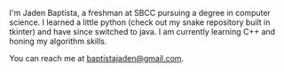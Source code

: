 
I'm Jaden Baptista, a freshman at SBCC pursuing a degree in computer science.
I learned a little python (check out my snake repository built in tkinter) and have since switched to java.
I am currently learning C++ and honing my algorithm skills.

You can reach me at baptistajaden@gmail.com.

<!---
jdbaptista/jdbaptista is a ✨ special ✨ repository because its `README.md` (this file) appears on your GitHub profile.
You can click the Preview link to take a look at your changes.
--->
